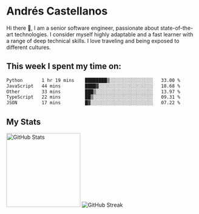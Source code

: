 # Andrés Castellanos

Hi there 👋, I am a senior software engineer, passionate about state-of-the-art technologies. I consider myself highly adaptable and a fast learner with a range of deep technical skills. I love traveling and being exposed to different cultures.

## This week I spent my time on:

<!--START_SECTION:waka-->

```txt
Python       1 hr 19 mins    ████████▒░░░░░░░░░░░░░░░░   33.00 %
JavaScript   44 mins         ████▓░░░░░░░░░░░░░░░░░░░░   18.68 %
Other        33 mins         ███▒░░░░░░░░░░░░░░░░░░░░░   13.97 %
TypeScript   22 mins         ██▒░░░░░░░░░░░░░░░░░░░░░░   09.31 %
JSON         17 mins         █▓░░░░░░░░░░░░░░░░░░░░░░░   07.22 %
```

<!--END_SECTION:waka-->

## My Stats

<img height="195" src="https://github-readme-stats.vercel.app/api?username=andrescv&show_icons=true&theme=onedark&hide_border=true&card_width=495" alt="GitHub Stats" />

<img src="https://streak-stats.demolab.com?user=andrescv&theme=one-dark-pro&hide_border=true" alt="GitHub Streak" />
